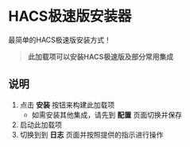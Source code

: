 # HACS极速版安装器

最简单的HACS极速版安装方式！

> **此加载项可以安装HACS极速版及部分常用集成**

## 说明

1. 点击 **安装** 按钮来构建此加载项
   - 如需安装其他集成，请先到 **配置** 页面切换并保存
2. 启动此加载项
3. 切换到到 **日志** 页面并按照提供的指示进行操作
